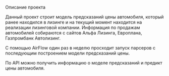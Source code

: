 Описание проекта

Данный проект строит модель предсказаний цены автомобиля, который ранее находился в лизинге и на текущий момент находится на реализации лизинговой компании.
Информация по продажам автомобилей собираются с сайтов Альфа Лизинга, Европлана, Газпромбанк Автолизинг.

С помощью AirFlow один раз в неделю просходит запуск парсеров с последующим построением модели предсказаний цены.

По API можно получить информацию о моделе предсказаний и предикт цены автомобиля.
